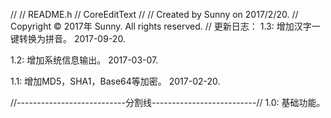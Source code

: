 //
//  README.h
//  CoreEditText
//
//  Created by Sunny on 2017/2/20.
//  Copyright © 2017年 Sunny. All rights reserved.
//
更新日志：
1.3:
    增加汉字一键转换为拼音。
    2017-09-20.

1.2:
    增加系统信息输出。
    2017-03-07.

1.1:
    增加MD5，SHA1，Base64等加密。
    2017-02-20.

//---------------------------分割线--------------------------//
1.0:
    基础功能。
